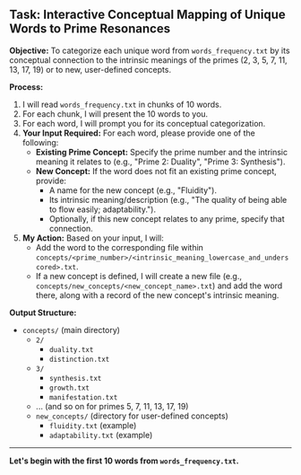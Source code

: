 ## Task: Interactive Conceptual Mapping of Unique Words to Prime Resonances

**Objective:** To categorize each unique word from `words_frequency.txt` by its conceptual connection to the intrinsic meanings of the primes (2, 3, 5, 7, 11, 13, 17, 19) or to new, user-defined concepts.

**Process:**

1.  I will read `words_frequency.txt` in chunks of 10 words.
2.  For each chunk, I will present the 10 words to you.
3.  For each word, I will prompt you for its conceptual categorization.
4.  **Your Input Required:** For each word, please provide one of the following:
    *   **Existing Prime Concept:** Specify the prime number and the intrinsic meaning it relates to (e.g., "Prime 2: Duality", "Prime 3: Synthesis").
    *   **New Concept:** If the word does not fit an existing prime concept, provide:
        *   A name for the new concept (e.g., "Fluidity").
        *   Its intrinsic meaning/description (e.g., "The quality of being able to flow easily; adaptability.").
        *   Optionally, if this new concept relates to any prime, specify that connection.
5.  **My Action:** Based on your input, I will:
    *   Add the word to the corresponding file within `concepts/<prime_number>/<intrinsic_meaning_lowercase_and_underscored>.txt`.
    *   If a new concept is defined, I will create a new file (e.g., `concepts/new_concepts/<new_concept_name>.txt`) and add the word there, along with a record of the new concept's intrinsic meaning.

**Output Structure:**

*   `concepts/` (main directory)
    *   `2/`
        *   `duality.txt`
        *   `distinction.txt`
    *   `3/`
        *   `synthesis.txt`
        *   `growth.txt`
        *   `manifestation.txt`
    *   ... (and so on for primes 5, 7, 11, 13, 17, 19)
    *   `new_concepts/` (directory for user-defined concepts)
        *   `fluidity.txt` (example)
        *   `adaptability.txt` (example)

---

**Let's begin with the first 10 words from `words_frequency.txt`.**
